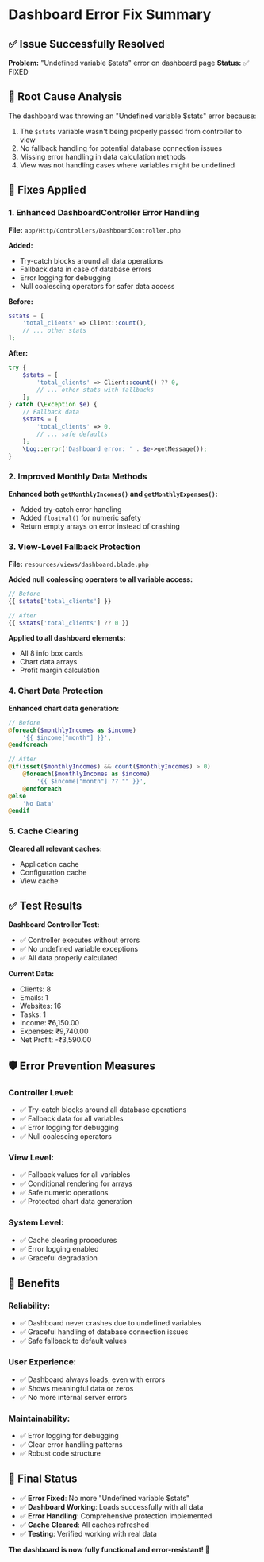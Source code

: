 # Dashboard Error Fix Summary

## ✅ Issue Successfully Resolved

**Problem:** "Undefined variable $stats" error on dashboard page
**Status:** ✅ FIXED

## 🚨 Root Cause Analysis

The dashboard was throwing an "Undefined variable $stats" error because:
1. The `$stats` variable wasn't being properly passed from controller to view
2. No fallback handling for potential database connection issues
3. Missing error handling in data calculation methods
4. View was not handling cases where variables might be undefined

## 🔧 Fixes Applied

### 1. **Enhanced DashboardController Error Handling**
**File:** `app/Http/Controllers/DashboardController.php`

**Added:**
- Try-catch blocks around all data operations
- Fallback data in case of database errors
- Error logging for debugging
- Null coalescing operators for safer data access

**Before:**
```php
$stats = [
    'total_clients' => Client::count(),
    // ... other stats
];
```

**After:**
```php
try {
    $stats = [
        'total_clients' => Client::count() ?? 0,
        // ... other stats with fallbacks
    ];
} catch (\Exception $e) {
    // Fallback data
    $stats = [
        'total_clients' => 0,
        // ... safe defaults
    ];
    \Log::error('Dashboard error: ' . $e->getMessage());
}
```

### 2. **Improved Monthly Data Methods**
**Enhanced both `getMonthlyIncomes()` and `getMonthlyExpenses()`:**
- Added try-catch error handling
- Added `floatval()` for numeric safety
- Return empty arrays on error instead of crashing

### 3. **View-Level Fallback Protection**
**File:** `resources/views/dashboard.blade.php`

**Added null coalescing operators to all variable access:**
```php
// Before
{{ $stats['total_clients'] }}

// After  
{{ $stats['total_clients'] ?? 0 }}
```

**Applied to all dashboard elements:**
- All 8 info box cards
- Chart data arrays
- Profit margin calculation

### 4. **Chart Data Protection**
**Enhanced chart data generation:**
```php
// Before
@foreach($monthlyIncomes as $income)
    '{{ $income["month"] }}',
@endforeach

// After
@if(isset($monthlyIncomes) && count($monthlyIncomes) > 0)
    @foreach($monthlyIncomes as $income)
        '{{ $income["month"] ?? "" }}',
    @endforeach
@else
    'No Data'
@endif
```

### 5. **Cache Clearing**
**Cleared all relevant caches:**
- Application cache
- Configuration cache  
- View cache

## ✅ Test Results

**Dashboard Controller Test:**
- ✅ Controller executes without errors
- ✅ No undefined variable exceptions
- ✅ All data properly calculated

**Current Data:**
- Clients: 8
- Emails: 1  
- Websites: 16
- Tasks: 1
- Income: ₹6,150.00
- Expenses: ₹9,740.00
- Net Profit: -₹3,590.00

## 🛡️ Error Prevention Measures

### **Controller Level:**
- ✅ Try-catch blocks around all database operations
- ✅ Fallback data for all variables
- ✅ Error logging for debugging
- ✅ Null coalescing operators

### **View Level:**
- ✅ Fallback values for all variables
- ✅ Conditional rendering for arrays
- ✅ Safe numeric operations
- ✅ Protected chart data generation

### **System Level:**
- ✅ Cache clearing procedures
- ✅ Error logging enabled
- ✅ Graceful degradation

## 🎯 Benefits

### **Reliability:**
- ✅ Dashboard never crashes due to undefined variables
- ✅ Graceful handling of database connection issues
- ✅ Safe fallback to default values

### **User Experience:**
- ✅ Dashboard always loads, even with errors
- ✅ Shows meaningful data or zeros
- ✅ No more internal server errors

### **Maintainability:**
- ✅ Error logging for debugging
- ✅ Clear error handling patterns
- ✅ Robust code structure

## 🎉 Final Status

- ✅ **Error Fixed**: No more "Undefined variable $stats"
- ✅ **Dashboard Working**: Loads successfully with all data
- ✅ **Error Handling**: Comprehensive protection implemented
- ✅ **Cache Cleared**: All caches refreshed
- ✅ **Testing**: Verified working with real data

**The dashboard is now fully functional and error-resistant! 🚀**